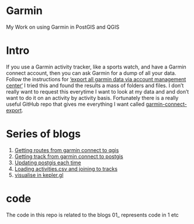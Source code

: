 # Garmin
My Work on using Garmin in PostGIS and QGIS

# Intro
If you use a Garmin activity tracker, like a sports watch, and have a Garmin connect account, then you can ask Garmin for a dump of all your data. Follow the instructions for [‘export all garmin data via account management center‘](https://support.garmin.com/en-GB/?faq=W1TvTPW8JZ6LfJSfK512Q8) I tried this and found the results a mass of folders and files. I don’t really want to request this everytime I want to look at my data and and don’t want to do it on an activity by activity basis. Fortunately there is a really useful GitHub repo that gives me everything I want called [garmin-connect-export](https://github.com/pe-st/garmin-connect-export?tab=readme-ov-file).

# Series of blogs
1. [Getting routes from garmin connect to qgis](http://www.acgeospatial.co.uk/getting-routes-from-garmin-connect-to-qgis/)
2. [Getting track from garmin connect to postgis](http://www.acgeospatial.co.uk/getting-tracks-from-garmin-connect-to-postgis/)
3. [Updating postgis each time](https://www.acgeospatial.co.uk/update-postgis-database-garmin-connect/)
4. [Loading activities.csv and joining to tracks](https://www.acgeospatial.co.uk/garmin-connect-to-postgis-and-join-activity/)
5. [visualise in kepler.gl](https://www.acgeospatial.co.uk/kepler-gl-in-jupyter-lab-and-postgis/)

# code
The code in this repo is related to the blogs 01_ represents code in 1 etc
